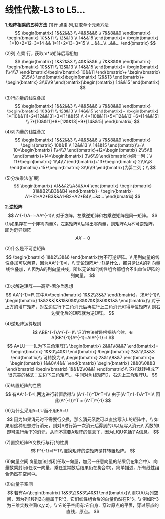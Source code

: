 ﻿# 线性代数-L3 to L5...

**1.矩阵相乘的五种方法**
(1)行 点乘 列,获取单个元素方法
$$
\begin{bmatrix} 1&&2&&3 \\ 4&&5&&6 \\ 7&&8&&9 \end{bmatrix}
\begin{bmatrix} 10&&11 \\ 12&&13 \\ 14&&15 \end{bmatrix}=
\begin{bmatrix} 1*10+2*12+3*14 && 1*11+2*13+3*15 \\
...&&...\\...&&...
\end{bmatrix}
$$

(2)列 点乘 行，获取m*p矩阵后再相加
$$
\begin{bmatrix} 1&&2&&3 \\ 4&&5&&6 \\ 7&&8&&9 \end{bmatrix}
\begin{bmatrix} 10&&11 \\ 12&&13 \\ 14&&15 \end{bmatrix}=
\begin{bmatrix} 1\\4\\7 \end{bmatrix}\begin{bmatrix} 10&&11 \end{bmatrix}+
\begin{bmatrix} 2\\5\\8 \end{bmatrix}\begin{bmatrix} 12&&13 \end{bmatrix}+
\begin{bmatrix} 3\\6\\9 \end{bmatrix}\begin{bmatrix} 14&&15 \end{bmatrix}
$$

(3)行向量的线性叠加
$$
\begin{bmatrix} 1&&2&&3 \\ 4&&5&&6 \\ 7&&8&&9 \end{bmatrix}
\begin{bmatrix} 10&&11 \\ 12&&13 \\ 14&&15 \end{bmatrix}=
\begin{bmatrix} 1*[10&&11]+2*[12&&13]+3*[14&&15] \\ 4*[10&&11]+5*[12&&13]+6*[14&&15] \\ 7*[10&&11]+8*[12&&13]+9*[14&&15] \end{bmatrix}
$$

(4)列向量的线性叠加
$$
\begin{bmatrix} 1&&2&&3 \\ 4&&5&&6 \\ 7&&8&&9 \end{bmatrix}
\begin{bmatrix} 10&&11 \\ 12&&13 \\ 14&&15 \end{bmatrix}\\=\\
10*\begin{bmatrix} 1\\4\\7 \end{bmatrix}+12*\begin{bmatrix} 2\\5\\8 \end{bmatrix}+14*\begin{bmatrix} 3\\6\\9 \end{bmatrix}为第一列；\\
11*\begin{bmatrix} 1\\4\\7 \end{bmatrix}+13*\begin{bmatrix} 2\\5\\8 \end{bmatrix}+15*\begin{bmatrix} 3\\6\\9 \end{bmatrix}为第二列；\\
$$

(5)分块乘法(扩展)
$$
\begin{bmatrix} A1&&A2\\A3&&A4 \end{bmatrix}
\begin{bmatrix} B1&&B2\\B3&&B4 \end{bmatrix}=
\begin{bmatrix} A1*B1+A2*B3&&A1*B2+A2*B4\\...&&... \end{bmatrix}
$$

**2.逆矩阵**
$$
A^{-1}A=I=AA^{-1}\\
对于方阵，左乘逆矩阵和右乘逆矩阵是同一矩阵。
$$
(1)如果存在一个非零向量X，左乘矩阵A后得出零向量，则矩阵A为不可逆矩阵，即为奇异矩阵：
$$
AX=0
$$

(2)什么是不可逆矩阵
$$
\begin{bmatrix} 1&&2\\3&&6 \end{bmatrix}为不可逆矩阵。\\
用列向量的线性叠加可以解释，因为AA^{-1}=I，\\
无论矩阵A^{-1}是什么，都只是让A的列向量线性叠加，\\
因为A的列向量共线，所以无论如何线性组合都组合不出单位矩阵的列向量。
$$

(3)求解逆矩阵——高斯-若尔当思想
$$
AA^{-1}=I\\
其中A=\begin{bmatrix} 1&&2\\3&&7 \end{bmatrix}，求A^{-1}\\
\begin{bmatrix} 1&&2&&|&&1&&0&&\\3&&7&&|&&0&&1&& \end{bmatrix}\\
对于上方的增广矩阵，对左边进行下三角消元后再进行上三角消元可得单位矩阵\\
则右边变化后的矩阵就为逆矩阵。
$$

(4)逆矩阵运算规则
$$
ABB^{-1}A^{-1}=I\\
证明方法就是根据结合律，有A(BB^{-1})A^{-1}=AIA^{-1}=I
$$
$$
A=LU——(L为下三角矩阵)\\
\begin{bmatrix} 2&&1\\8&&7 \end{bmatrix}=
\begin{bmatrix} 1&&0\\4&&1 \end{bmatrix}
\begin{bmatrix} 2&&1\\0&&3 \end{bmatrix}\\
可转换为:\\
\begin{bmatrix} 2&&1\\8&&7 \end{bmatrix}=
\begin{bmatrix} 1&&0\\4&&1 \end{bmatrix}
\begin{bmatrix} 2&&0\\0&&3 \end{bmatrix}
\begin{bmatrix} 1&&1/2\\0&&1 \end{bmatrix}\\
这样就转换成了很完美的格式：左边下三角矩阵L，中间对角线矩阵D，右边上三角矩阵U。
$$

(5)转置矩阵的性质
$$
有AA^{-1}=I,两边进行转置后得:\\
(A^{-1})^TA^T=I\\
由于(A^T)^{-1}A^T=I\\
因此(A^{-1})^T = (A^T)^{-1}
$$

(6)为什么采用A=LU而不用EA=U
$$
因为如果消元时不需要行交换，那么消元系数可以直接写入L的矩阵中。\\
如果用这种思想进行消元，则对A进行第一次消元后得到的U以及写入消元\\
系数的L即可进行余下的消元，从而不需要A矩阵的信息了，因为L和U包括了A信息。
$$

(7)置换矩阵P(交换行与行)的性质
$$
P^{-1}=P^T\\
置换矩阵的逆矩阵是其转置矩阵。
$$

(8)向量空间
向量加法封闭(任取一向量，加另一任意向量的结果仍在集合中)、向量数乘封闭(任取一向量，乘任意常数后结果仍在集合中)。简单描述，所有线性组合仍然在空间中。

(9)向量子空间
$$
若有A=\begin{bmatrix} 1&&3\\2&&3\\4&&1 \end{bmatrix}\\
则C(A)为列空间，因为列1和列2向量属于R^3，它们线性组合后的向量仍然在R^3。\\
例如R^3为三维实数空间(x,y,z)。\\
它的子空间有:它自身，穿过原点的平面，穿过原点的直线，原点。
$$
